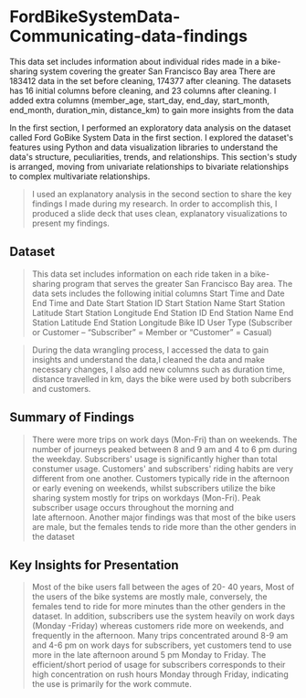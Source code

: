 # FordBikeSystemData-Communicating-data-findings
This data set includes information about individual rides made in a bike-sharing system covering the greater San Francisco Bay area
There are 183412 data in the set before cleaning, 174377 after cleaning. The datasets has 16 initial columns before cleaning, and 23 columns after cleaning. I added extra columns (member_age, start_day, end_day, start_month, end_month, duration_min, distance_km) to gain more insights from the data

In the first section, I performed an exploratory data analysis on the dataset called Ford GoBike System Data in the first section. I explored the dataset's features using Python and data visualization libraries to understand the data's structure, peculiarities, trends, and relationships. This section's study is arranged, moving from univariate relationships to bivariate relationships to complex multivariate relationships.

> I used an explanatory analysis in the second section to share the key findings I made during my research. In order to accomplish this, I produced a slide deck that uses clean, explanatory visualizations to present my findings.


## Dataset
> This data set includes information on each ride taken in a bike-sharing program that serves the greater San Francisco Bay area.
The data sets includes the following initial columns
>Start Time and Date
End Time and Date
Start Station ID
Start Station Name
Start Station Latitude
Start Station Longitude
End Station ID
End Station Name
End Station Latitude
End Station Longitude
Bike ID
User Type (Subscriber or Customer – “Subscriber” = Member or “Customer” = Casual)

> During the data wrangling process, I accessed the data to gain insights and understand the data,I cleaned the data and make necessary changes, I also add new columns such as duration time, distance travelled in km, days the bike were used by both subcribers and customers. 


## Summary of Findings
> There were more trips on work days (Mon-Fri) than on weekends. The number of journeys peaked between 8 and 9 am and 4 to 6 pm during the weekday. Subscribers' usage is significantly higher than total constumer usage. Customers' and subscribers' riding habits are very different from one another. Customers typically ride in the afternoon or early evening on weekends, whilst subscribers utilize the bike sharing system mostly for trips on workdays (Mon-Fri). Peak subscriber usage occurs throughout the morning and late afternoon. Another major findings was that most of the bike users are male, but the females tends to ride more than the other genders in the dataset


## Key Insights for Presentation
> Most of the bike users fall between the ages of 20- 40 years, Most of the users of the bike systems are mostly male, conversely, the females tend to ride for more minutes than the other genders in the dataset. In addition, subscribers use the system heavily on work days (Monday -Friday) whereas customers ride more on weekends, and frequently in the afternoon. Many trips concentrated around 8-9 am and 4-6 pm on work days for subscribers, yet customers tend to use more in the late afternoon around 5 pm Monday to Friday. The efficient/short period of usage for subscribers corresponds to their high concentration on rush hours Monday through Friday, indicating the use is primarily for the work commute. 
